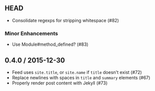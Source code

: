 ## HEAD

  * Consolidate regexps for stripping whitespace (#82)

### Minor Enhancements

  * Use Module#method_defined? (#83)

## 0.4.0 / 2015-12-30

  * Feed uses `site.title`, or `site.name` if `title` doesn't exist (#72)
  * Replace newlines with spaces in `title` and `summary` elements (#67)
  * Properly render post content with Jekyll (#73)
